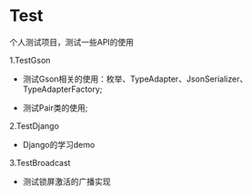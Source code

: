 # Test
个人测试项目，测试一些API的使用


1.TestGson

- 测试Gson相关的使用：枚举、TypeAdapter、JsonSerializer、TypeAdapterFactory;

- 测试Pair类的使用;


2.TestDjango

- Django的学习demo


3.TestBroadcast

- 测试锁屏激活的广播实现

